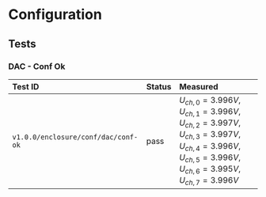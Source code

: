 # Configuration

## Tests

### DAC - Conf Ok

| Test ID | Status | Measured |
| :------ | ------ | :------- |
| `v1.0.0/enclosure/conf/dac/conf-ok` | pass | $U_{ch,0} = 3.996 V$, $U_{ch,1} = 3.996 V$, $U_{ch,2} = 3.997 V$, $U_{ch,3} = 3.997 V$, $U_{ch,4} = 3.996 V$, $U_{ch,5} = 3.996 V$, $U_{ch,6} = 3.995 V$, $U_{ch,7} = 3.996 V$ |
